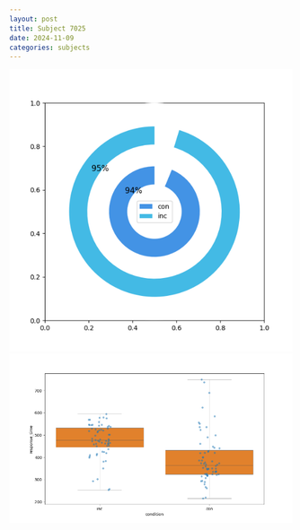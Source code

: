 ```yaml
---
layout: post
title: Subject 7025
date: 2024-11-09
categories: subjects
---
```


![](data/7025/run-3/7025_accuracy_by_condition.png)
![](data/7025/run-3/7025_rt.png)
